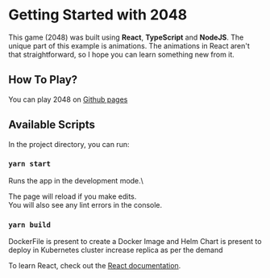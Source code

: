 # Getting Started with 2048

This game (2048) was built using **React**, **TypeScript** and **NodeJS**. The unique part of this example is animations. The animations in React aren't that straightforward, so I hope you can learn something new from it.



## How To Play?

You can play 2048 on [Github pages](https://mateuszsokola.github.io/2048-in-react/)

## Available Scripts

In the project directory, you can run:

### `yarn start`

Runs the app in the development mode.\


The page will reload if you make edits.\
You will also see any lint errors in the console.

### `yarn build`

DockerFile is present to create a Docker Image 
and Helm Chart is present to deploy in Kubernetes cluster 
increase replica as per the demand 

To learn React, check out the [React documentation](https://reactjs.org/).
